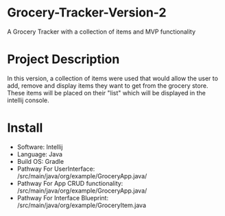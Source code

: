 # Grocery-Tracker-Version-2
A Grocery Tracker with a collection of items and MVP functionality

# Project Description
In this version, a collection of items were used that would allow the user to add, remove and display items they want to get from the grocery store. These items will be placed on their "list" which will be displayed in the intellij console. 

# Install
- Software: Intellij
- Language: Java
- Build OS:  Gradle
- Pathway For UserInterface: /src/main/java/org/example/GroceryApp.java/
- Pathway For App CRUD functionality: /src/main/java/org/example/GroceryApp.java/
- Pathway For Interface Blueprint: /src/main/java/org/example/GroceryItem.java 
